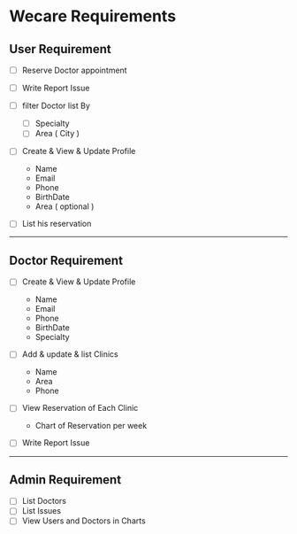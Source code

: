 
# Wecare Requirements


## User Requirement

* [ ] Reserve Doctor appointment
* [ ] Write Report Issue
* [ ] filter Doctor list By

  * [ ] Specialty
  * [ ] Area ( City )
* [ ] Create & View & Update Profile

  * Name
  * Email
  * Phone
  * BirthDate
  * Area ( optional )
* [ ] List his reservation

---



## Doctor Requirement  

* [ ] Create & View & Update  Profile

  * Name
  * Email
  * Phone
  * BirthDate
  * Specialty
* [ ] Add & update & list Clinics

  * Name
  * Area
  * Phone
* [ ] View Reservation of Each Clinic

  * Chart of Reservation per week

* [ ] Write Report Issue

---



## Admin Requirement

* [ ] List Doctors
* [ ] List Issues
* [ ] View Users and Doctors in Charts
